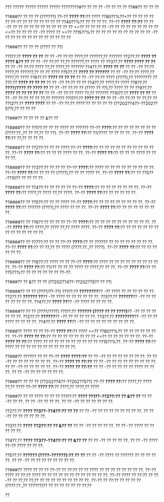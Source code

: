 ??? ????? ????? ????? ????? ????????#?? ?? ?? ?? -?? ?? ?? ??
??##?? ?? ?? ??

??###?? ?? ?? ?? (??????)
??-?? **???? ??:**?? ???? ??80??%??+?? ?? ?? ?? ?? ?? ??-?? ?? ?? ?? ?? ?? ?? ?? ??40??%?? ?? ?? ?? ??.
??-?? **???? ??:??**
?? ?? -?? ?? ?? ?? ?? ?? ?? ?? ?? ?? ?? ?? <=?? ?? ??
?? ?? -?? ?? ?? ?? ?? ?? ?? ?? ?? <=?? ?? ??
?? ?? -?? ???? ?? >=?? ??15??%?? ?? ?? ?? ?? ?? ?? ?? ??
?? ?? -?? ?? ?? ?? ?? ?? ?? ?? ?? ?? ?? ?? ??

??###?? ?? ?? ?? (???? ?? ??)

??1??.?? **???? ?? ??**
??  ?? -?? ??:?? ????,?? ??????,?? ??????
??2??.?? **???? ?? ???? &?? ??**
??  ?? -?? ??:?? ??,?? ??????,?? ???? ??
??3??.?? **???? ???? ?? ??**
??  ?? -?? ??:?? ???? ??,?? ????,?? ??????
??4??.?? **???? ?? ??**
??  ?? -?? ??:?? ????,?? ??????,?? ?? ?? ????
??5??.?? **???? ?? ??????**
??  ?? -?? ??:?? ????,?? ????,?? ????
??6??.?? **???? ?? ?? ??**
??  ?? -?? ??:?? ???? (????),?? ????????
??7??.?? **???? ?? ?? ??**
??  ?? -?? ??:?? ?? ?? ??4??,?? ????,?? ????
??8??.?? **????/???? ?? ???? ??**
??  ?? -?? ??:?? ?? (???? ?? ??),?? ???? ?? ??
??9??.?? **???? ?? ?? ?? ?? ??**
??  ?? -?? ??:?? ???? ??,?? ??????
??10??.?? **???? ?? ??**
??   ?? -?? ??:?? ?? ?? ??,?? ??????
??11??.?? **???? ?? ??**
??   ?? -?? ??:?? ?? ??,?? ??
??12??.?? **???? ????**
??   ?? -?? ??:?? ????'?? ?? ?? ?? ?? (??202??4??-??202??5??),?? ?? ?? ??

??###?? ?? ?? ?? ?? &?? ??

??####?? ?? ??1??:?? ?? ?? ???? ?? ??????
??-?? **????:**?? ?? ?? ?? ?? ?? ?? ?? (????.??.,?? ?? ??,?? ?? ??).
??-?? **???? ??:**?? ??/???? ?? ?? ?? ??.
??-?? **???? ??:**?? ??,?? ?? ?? ??.

??####?? ?? ??2??:?? ?? ?? ????
??-?? **????:**?? ?? ?? ?? ?? ?? ?? ?? ?? ?? ?? ??.
??-?? **???? ??:**?? ?? ?? ?? ???? ?? ??.
??-?? **???? ??:**?? ?? ?? ?? ???? ?? ?? ?? ??.

??####?? ?? ??3??:?? ?? ?? ??
??-?? **????:**?? ???? ?? ?? ?? ?? ?? ?? ?? ?? ??.
??-?? **???? ??:**?? ?? ?? ?? (????),?? ?? ?? ???? ??.
??-?? **???? ??:**?? ?? ??5??-??10?? ?? ?? ?? ??.

??####?? ?? ??4??:?? ?? ?? ?? ??
??-?? **????:**?? ?? ?? ?? ?? ?? ?? ??.
??-?? **???? ??:**?? ????,?? ???? ??,?? ????.
??-?? **???? ??:**?? ?? ?? ?? ?? ??.

??####?? ?? ??5??:?? ?? ?? ????
??-?? **????:**?? ?? ?? ?? ?? ?? ?? ?? ??.
??-?? **???? ??:**?? ?????? (????),?? ???? ?? ?? ??.
??-?? **???? ??:**?? ?? ?? ?? ?? ?? ?? ??.

??####?? ?? ??6??:?? ?? ?? ??
??-?? **????:**?? ?? ?? ?? ?? ?? ?? ?? ?? ?? ??.
??-?? **???? ??:**?? ????,?? ???? ??,?? ???? ????.
??-?? **???? ??:**?? ?? ?? ?? ?? ?? ?? ?? ?? ?? ?? ?? ?? ??.

??####?? ?? ??7??:?? ?? ??
??-?? **????:**?? ?? ?????? ?? ?? ?? ?? ?? ?? ?? ??.
??-?? **???? ??:**?? ?? ??,?? ?? ???? (????.??.,?? ????).
??-?? **???? ??:**?? ?? ?? ?? ?? ?? ??.

??####?? ?? ??8??:?? ???? ?? ??
??-?? **????:**?? ???? ?? ?? ?? ?? ?? ?? ?? ?? ?? ??.
??-?? **???? ??:**?? ??/?? ?? ?? ?? ???? ?? ????,?? ?? ??.
??-?? **???? ??:**?? ?? ??5??%?? ?? ?? ?? ?? ?? ?? ??-??.

??###?? ?? &?? ?? ?? (??202??4??-??202??5?? ?? ??)

??####?? ?? ?? (????/??-??)
??1??.?? **????????**?? -?? ???? ?? ?? ?? ?? ?? ??.
??2??.?? **?????? ??**?? -?? ???? ?? ?? ?? ?? ?? ??.
??3??.?? **??????**?? -?? ?? ?? ?? ?? ?? ?? ??.
??4??.?? **???? ??**?? -?? ???? ?? ?? ?? ??.

??####?? ?? ?? (????/????)
??1??.?? **?????? (???? ?? ?? ????)**?? -?? ?? ?? ?? ?? ?? ??.
??2??.?? **??????**?? -?? ?? ?? ?? ?? ??.
??3??.?? **????????**?? -?? ?? ?? ???? ?? ?? ?? ??.
??4??.?? **???? ??**?? -?? ?? ?? ?? ?? ?? ?? ?? ?? ??.

??###?? ???? ?? ??
??-?? **???? ??:**?? ???? >=?? ??80??%?? ?? ?? ?? ?? ?? ?? ??.
??-?? **???? ?? ??:**?? ?? ?? ?? ?? ?? ?? ?? ?? <=?? ?? ?? ?? ?? ?? ??.
??-?? **???? ?? ??:**?? ???? ?? ?? ?? ?? ?? ?? ?? ?? ?? ?? ??15??%??.
??-?? **???? ??:**?? ???? ?? ?? ?? ?? ?? ?? ?? ?? ?? ?? ??.

??###?? ?????? ?? ??
??-?? **???? ????:??**
?? ?? -?? ?? ?? ?? ?? ?? ?? ??.
?? ?? -?? ?? ?? ?? ?? ?? ?? ??.
??-?? **???? ?? ??:??**
?? ?? -?? ?? ?? ?? ?? ?? ?? ?? ??.
?? ?? -?? ?? ?? ?? ?? ??.
??-?? **???? ?? ??:??**
?? ?? -?? ?? ?? ?? ?? ???? ?? ?? ??.
?? ?? -?? ?? ?? ?? ?? ?? ??.

??###?? ?? ?? ?? (??202??4??-??202??5??)
??-?? **???? ??:**?? ????,?? ???? ??,?? ????
??-?? **???? ??:**?? ????,?? ????,?? ????

??###?? ?? ?? ???? ?? ?? ??
??1??.?? **???? ??1??-??2??:?? ?? &?? ??**
??  ?? -?? ?? ??.
??  ?? -?? ?? ?? ??.
??  ?? -?? ?? ?? ?? ?? ?? ??.

??2??.?? **???? ??3??-??4??:?? ?? ??**
??  ?? -?? ?? ?? ?? ?? ?? ?? ?? ??.
??  ?? -?? ?? ?? ?? ?? ?? ??.

??3??.?? **???? ??2??:?? ?? &?? ??**
??  ?? -?? ?? ?? ?? ??.
??  ?? -?? ???? ?? ?? ?? ?? ??.

??4??.?? **???? ??3??-??4??:?? ?? &?? ??**
??  ?? -?? ?? ?? ?? ??.
??  ?? -?? ???? ??-?? ???? ?? ?? ??.

??5??.?? **?????? (????-??????):?? ?? ??**
??  ?? -?? ???? ?? ?????? ?? ?? ?? ?? ??.
??  ?? -?? ?? ?? ?? ?? ?? ?? ?? ??.

??###?? ???? ?? ?? ??
??-?? ?? ??:?? ?? ?? ???? ?? ?? ?? ?? ?? ?? ?? ??.
??-?? ???? ?? ??:?? ???? ?? ?? ?? ?? ?? ?? ?? ?? ?? ?? ?? ??.
??-?? ???? ?? ??:?? ?? ??-?? ?? ??,?? ??,?? ?? ?? ?? ?? ?? ?? ?? ?? ??.
??-?? ?? ??:?? ?? ?? ?? ?? (????.??.,?? ??????)?? ?? ?? ?? ?? ?? ?? ??.??

??